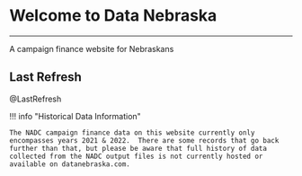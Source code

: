 # Welcome to Data Nebraska
-----------------------------
A campaign finance website for Nebraskans

## Last Refresh
@LastRefresh

!!! info "Historical Data Information"

    The NADC campaign finance data on this website currently only encompasses years 2021 & 2022.  There are some records that go back further than that, but please be aware that full history of data collected from the NADC output files is not currently hosted or available on datanebraska.com.